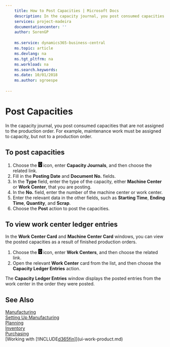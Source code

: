 ```yaml
---
    title: How to Post Capacities | Microsoft Docs
    description: In the capacity journal, you post consumed capacities that are not assigned to the production order. For example, maintenance work must be assigned to capacity, but not to a production order.
    services: project-madeira
    documentationcenter: ''
    author: SorenGP

    ms.service: dynamics365-business-central
    ms.topic: article
    ms.devlang: na
    ms.tgt_pltfrm: na
    ms.workload: na
    ms.search.keywords:
    ms.date: 10/01/2018
    ms.author: sgroespe

---
```

# Post Capacities
In the capacity journal, you post consumed capacities that are not assigned to the production order. For example, maintenance work must be assigned to capacity, but not to a production order.  

## To post capacities  
1.  Choose the ![Lightbulb that opens the Tell Me feature](media/ui-search/search_small.png "Tell me what you want to do") icon, enter **Capacity Journals**, and then choose the related link.  
2.  Fill in the **Posting Date** and **Document No.** fields.  
3.  In the **Type** field, enter the type of the capacity, either **Machine Center** or **Work Center**, that you are posting.  
4.  In the **No.** field, enter the number of the machine center or work center.  
5.  Enter the relevant data in the other fields, such as **Starting Time**, **Ending Time**, **Quantity**, and **Scrap**.  
6.  Choose the **Post** action to post the capacities.  

## To view work center ledger entries  
In the **Work Center Card** and **Machine Center Card** windows, you can view the posted capacities as a result of finished production orders.    
1.  Choose the ![Lightbulb that opens the Tell Me feature](media/ui-search/search_small.png "Tell me what you want to do") icon, enter **Work Centers**, and then choose the related link.  
2.  Open the relevant **Work Center** card from the list, and then choose the **Capacity Ledger Entries** action.  

The **Capacity Ledger Entries** window displays the posted entries from the work center in the order they were posted.   

## See Also  
[Manufacturing](production-manage-manufacturing.md)    
[Setting Up Manufacturing](production-configure-production-processes.md)  
[Planning](production-planning.md)      
[Inventory](inventory-manage-inventory.md)  
[Purchasing](purchasing-manage-purchasing.md)  
[Working with [!INCLUDE[d365fin](includes/d365fin_md.md)]](ui-work-product.md)
